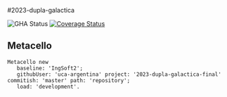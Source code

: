 #2023-dupla-galactica

![GHA Status](https://github.com/uca-argentina/2023-dupla-galactica/actions/workflows/GHA.yml/badge.svg)
[![Coverage Status](https://coveralls.io/repos/github/uca-argentina/2023-dupla-galactica/badge.svg?branch=master)](https://coveralls.io/github/uca-argentina/2023-dupla-galactica?branch=master)

## Metacello

```smalltalk
Metacello new
   baseline: 'IngSoft2';
   githubUser: 'uca-argentina' project: '2023-dupla-galactica-final' commitish: 'master' path: 'repository';
   load: 'development'.
```
